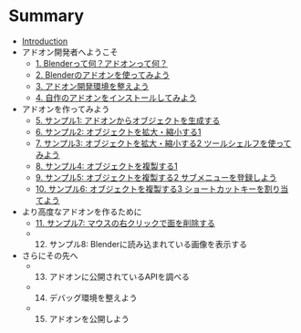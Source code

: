 # Summary

* [Introduction](README.md)
* アドオン開発者へようこそ
   * [1. Blenderって何？アドオンって何？](01_What_is_Blender_What_is_Add-on.md)
   * [2. Blenderのアドオンを使ってみよう](02_Use_Blender_Add-on.md)
   * [3. アドオン開発環境を整えよう](03_Parepare_Add-on_development_environment.md)
   * [4. 自作のアドオンをインストールしてみよう](04_Install_own_Add-on.md)
* アドオンを作ってみよう
   * [5. サンプル1: アドオンからオブジェクトを生成する](05_Sample_1_Create_object_from_Add-on.md)
   * [6. サンプル2: オブジェクトを拡大・縮小する1](06_Sample_2_Scaling_object_1.md)
   * [7. サンプル3: オブジェクトを拡大・縮小する2 ツールシェルフを使ってみよう](07_Sample_3_Scaling_object_2.md)
   * [8. サンプル4: オブジェクトを複製する1](08_Sample_4_Replicate_object_1.md)
   * [9. サンプル5: オブジェクトを複製する2 サブメニューを登録しよう](09_Sample_5_Replicate_object_2.md)
   * [10. サンプル6: オブジェクトを複製する3 ショートカットキーを割り当てよう](10_Sample_6_Replicate_object_3.md)
* より高度なアドオンを作るために
   * [11. サンプル7: マウスの右クリックで面を削除する](11_Sample_7_Delete_face_by_mouse_click.md)
   * 12. サンプル8: Blenderに読み込まれている画像を表示する
* さらにその先へ
   * 13. アドオンに公開されているAPIを調べる
   * 14. デバッグ環境を整えよう
   * 15. アドオンを公開しよう

